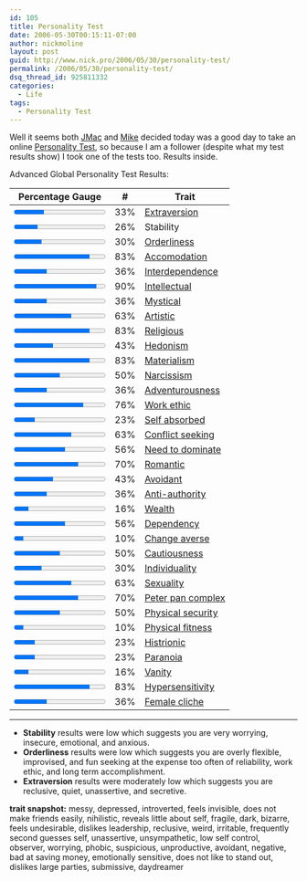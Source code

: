 ```yaml
---
id: 105
title: Personality Test
date: 2006-05-30T00:15:11-07:00
author: nickmoline
layout: post
guid: http://www.nick.pro/2006/05/30/personality-test/
permalink: /2006/05/30/personality-test/
dsq_thread_id: 925811332
categories:
  - Life
tags:
  - Personality Test
---
```

Well it seems both [JMac](https://web.archive.org/web/20060619172350/http://www.jmaclabs.com/blog/today-s-personality-tests-1) and [Mike](https://web.archive.org/web/20060627052043/http://www.goosite.net:80/blog/2006/05/29/personality-test/) decided today was a good day to take an online [Personality Test](http://similarminds.com/personality_test.html), so because I am a follower (despite what my test results show) I took one of the tests too. Results inside.

<!--more-->

Advanced Global Personality Test Results:

|Percentage Gauge|#|Trait|
|----------------|-|-----|
|<progress value="0.33"></progress>|33%|[Extraversion](http://similarminds.com/types/extraversion.html)|
|<progress value="0.26"></progress>|26%|Stability|
|<progress value="0.30"></progress>|30%|[Orderliness](http://similarminds.com/types/orderliness.html)|
|<progress value="0.83"></progress>|83%|[Accomodation](http://similarminds.com/types/accommodation.html)|
|<progress value="0.36"></progress>|36%|[Interdependence](http://similarminds.com/types/interdependence.html)|
|<progress value="0.90"></progress>|90%|[Intellectual](http://similarminds.com/types/intellectual.html)|
|<progress value="0.36"></progress>|36%|[Mystical](http://similarminds.com/types/mystical.html)|
|<progress value="0.63"></progress>|63%|[Artistic](http://similarminds.com/types/artistic.html)|
|<progress value="0.83"></progress>|83%|[Religious](http://similarminds.com/types/religious.html)|
|<progress value="0.43"></progress>|43%|[Hedonism](http://similarminds.com/types/hedonism.html)|
|<progress value="0.83"></progress>|83%|[Materialism](http://similarminds.com/types/materialism.html)|
|<progress value="0.50"></progress>|50%|[Narcissism](http://similarminds.com/types/narcissism.html)|
|<progress value="0.36"></progress>|36%|[Adventurousness](http://similarminds.com/types/adventurousness.html)|
|<progress value="0.76"></progress>|76%|[Work ethic](http://similarminds.com/types/workethic.html)|
|<progress value="0.23"></progress>|23%|[Self absorbed](http://similarminds.com/types/selfabsorbed.html)|
|<progress value="0.63"></progress>|63%|[Conflict seeking](http://similarminds.com/types/conflictseeking.html)|
|<progress value="0.56"></progress>|56%|[Need to dominate](http://similarminds.com/types/needtodominate.html)|
|<progress value="0.70"></progress>|70%|[Romantic](http://similarminds.com/types/romantic.html)|
|<progress value="0.43"></progress>|43%|[Avoidant](http://similarminds.com/types/avoidant.html)|
|<progress value="0.36"></progress>|36%|[Anti-authority](http://similarminds.com/types/antiauthority.html)|
|<progress value="0.16"></progress>|16%|[Wealth](http://similarminds.com/types/wealth.html)|
|<progress value="0.56"></progress>|56%|[Dependency](http://similarminds.com/types/dependency.html)|
|<progress value="0.10"></progress>|10%|[Change averse](http://similarminds.com/types/changeaverse.html)|
|<progress value="0.50"></progress>|50%|[Cautiousness](http://similarminds.com/types/cautiousness.html)|
|<progress value="0.30"></progress>|30%|[Individuality](http://similarminds.com/types/individuality.html)|
|<progress value="0.63"></progress>|63%|[Sexuality](http://similarminds.com/types/sexuality.html)|
|<progress value="0.70"></progress>|70%|[Peter pan complex](http://similarminds.com/types/peterpancomplex.html)|
|<progress value="0.50"></progress>|50%|[Physical security](http://similarminds.com/types/physicalsecurity.html)|
|<progress value="0.10"></progress>|10%|[Physical fitness](http://similarminds.com/types/physicalfitness.html)|
|<progress value="0.23"></progress>|23%|[Histrionic](http://similarminds.com/types/histrionic.html)|
|<progress value="0.23"></progress>|23%|[Paranoia](http://similarminds.com/types/paranoia.html)|
|<progress value="0.16"></progress>|16%|[Vanity](http://similarminds.com/types/vanity.html)|
|<progress value="0.83"></progress>|83%|[Hypersensitivity](http://similarminds.com/types/hypersensitivity.html)|
|<progress value="0.36"></progress>|36%|[Female cliche](http://similarminds.com/types/femalecliche.html)|

***

* **Stability** results were low which suggests you are very worrying, insecure, emotional, and anxious.
* **Orderliness** results were low which suggests you are overly flexible, improvised, and fun seeking at the expense too often of reliability, work ethic, and long term accomplishment.
* **Extraversion** results were moderately low which suggests you are reclusive, quiet, unassertive, and secretive.

**trait snapshot:** 
messy, depressed, introverted, feels invisible, does not make friends easily, nihilistic, reveals little about self, fragile, dark, bizarre, feels undesirable, dislikes leadership, reclusive, weird, irritable, frequently second guesses self, unassertive, unsympathetic, low self control, observer, worrying, phobic, suspicious, unproductive, avoidant, negative, bad at saving money, emotionally sensitive, does not like to stand out, dislikes large parties, submissive, daydreamer